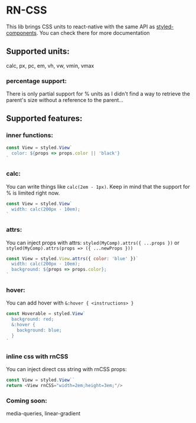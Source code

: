 # RN-CSS

This lib brings CSS units to react-native with the same API as [styled-components](https://github.com/styled-components/styled-components). You can check there for more documentation

## Supported units:

calc, px, pc, em, vh, vw, vmin, vmax

### percentage support:

There is only partial support for % units as I didn't find a way to retrieve the parent's size without a reference to the parent...

## Supported features:

### inner functions:

```javascript
const View = styled.View`
  color: ${props => props.color || 'black'}
`
```


### calc:

You can write things like `calc(2em - 1px)`. Keep in mind that the support for % is limited right now.

```javascript
const View = styled.View`
  width: calc(200px - 10em);
`
```

### attrs:

You can inject props with attrs: `styled(MyComp).attrs({ ...props })` or `styled(MyComp).attrs(props => ({ ...newProps }))`

```javascript
const View = styled.View.attrs({ color: 'blue' })`
  width: calc(200px - 10em);
  background: ${props => props.color};
`
```

### hover:

You can add hover with `&:hover { <instructions> }`

```javascript
const Hoverable = styled.View`
  background: red;
  &:hover {
    background: blue;
  }
`
```

### inline css with rnCSS

You can inject direct css string with rnCSS props:

```javascript
const View = styled.View``
return <View rnCSS="width=2em;height=3em;"/>
```

### Coming soon:

media-queries, linear-gradient

